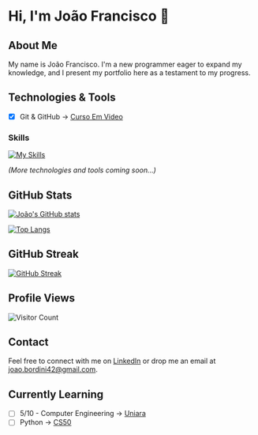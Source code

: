 # Hi, I'm João Francisco 👋

## About Me
My name is João Francisco. I'm a new programmer eager to expand my knowledge, and I present my portfolio here as a testament to my progress.

## Technologies & Tools
- [x] Git & GitHub -> [Curso Em Video](https://www.cursoemvideo.com/curso/curso-de-git-e-github)

### Skills
[![My Skills](https://skillicons.dev/icons?i=c,py,git)](https://skillicons.dev)

*(More technologies and tools coming soon…)*

## GitHub Stats
[![João's GitHub stats](https://github-readme-stats.vercel.app/api?username=JFScripts&show_icons=true&theme=dark&title_color=BB86FC&text_color=FFFFFF&icon_color=BB86FC)](https://github.com/JFScripts)

[![Top Langs](https://github-readme-stats.vercel.app/api/top-langs/?username=JFScripts&theme=dark)](https://github.com/JFScripts/github-readme-stats)

## GitHub Streak

[![GitHub Streak](https://streak-stats.demolab.com?user=JFScripts&theme=dark)](https://git.io/streak-stats)

## Profile Views
![Visitor Count](https://profile-counter.glitch.me/JFScripts/count.svg)

## Contact
Feel free to connect with me on [LinkedIn](https://www.linkedin.com/in/joao-francisco-bordini-ferreira) or drop me an email at [joao.bordini42@gmail.com](mailto:joao.bordini42@gmail.com).

## Currently Learning
- [ ] 5/10 - Computer Engineering -> [Uniara](https://www.uniara.com.br/cursos/presencial/graduacao/engenharia-de-computacao/)
- [ ] Python -> [CS50](https://learning.edx.org/course/course-v1:HarvardX+CS50P+Python/home)

